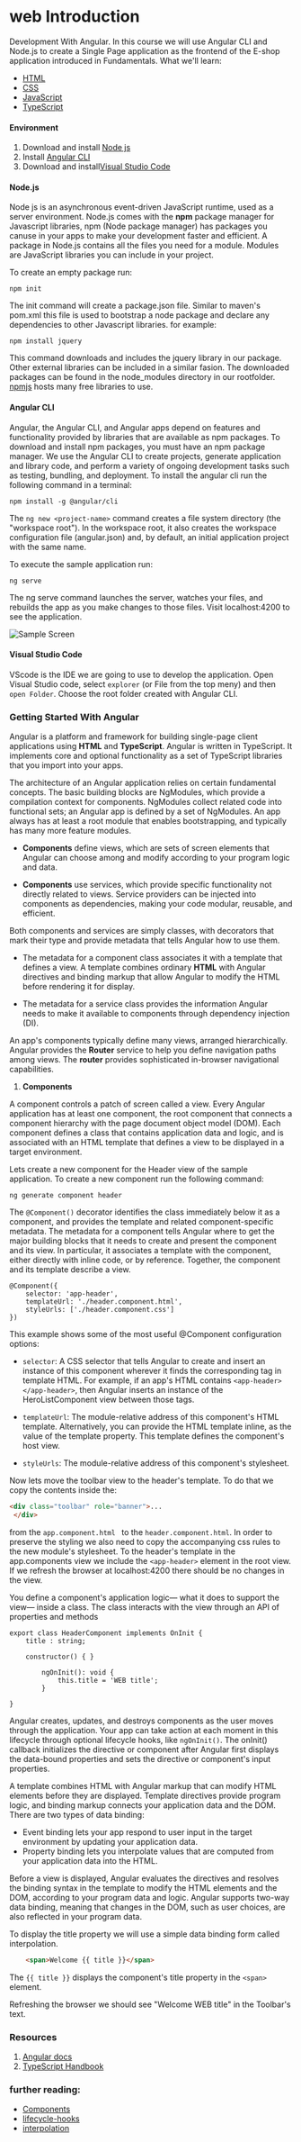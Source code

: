 # web Introduction

Development With Angular. In this course we will use Angular CLI and Node.js to create a Single Page application as the frontend of the E-shop application introduced in Fundamentals. 
What we'll learn: 
 - [HTML](https://developer.mozilla.org/en-US/docs/Learn/HTML/Introduction_to_HTML)
 - [CSS](https://developer.mozilla.org/en-US/docs/Learn/CSS/First_steps)
 - [JavaScript](https://developer.mozilla.org/en-US/docs/Web/JavaScript/A_re-introduction_to_JavaScript)
 - [TypeScript](https://www.typescriptlang.org/)


#### **Environment**
   1. Download and install [Node js](https://nodejs.org/en/download/)
   2. Install [Angular CLI](https://angular.io/cli) 
   3. Download and install[Visual Studio Code](https://code.visualstudio.com/download)

#### **Node.js**

Node js is an asynchronous event-driven JavaScript runtime, used as a server environment. Node.js comes with the **npm** package manager for Javascript libraries, npm (Node package manager) has packages you canuse in your apps to make your development faster and efficient. A package in Node.js contains all the files you need for a module. Modules are JavaScript libraries you can include in your project. 

To create an empty package run:

   ```
   npm init
   ```
The init command will create a package.json file. Similar to maven's pom.xml this file is used to bootstrap a node package and declare any dependencies to other Javascript libraries.
for example:
   ```
   npm install jquery
   ```
This command downloads and includes the jquery library in our package. Other external libraries can be included in a similar fasion. The downloaded packages can be found in the node_modules directory in our rootfolder. [npmjs](https://www.npmjs.com/) hosts many free libraries to use.

#### **Angular CLI**
    
Angular, the Angular CLI, and Angular apps depend on features and functionality provided by libraries that are available as npm packages. To download and install npm packages, you must have an npm package manager. We use the Angular CLI to create projects, generate application and library code, and perform a variety of ongoing development tasks such as testing, bundling, and deployment.
    To install the angular cli run the following command in a terminal:
   ```
   npm install -g @angular/cli
   ```
The ```ng new <project-name>``` command creates a file system directory (the "workspace root"). In the workspace root, it also creates the workspace configuration file (angular.json) and, by default, an initial application project with the same name.

To execute the sample application run:

   ```
   ng serve
   ```
The ng serve command launches the server, watches your files, and rebuilds the app as you make changes to those files. Visit localhost:4200 to see the application.

![Sample Screen](https://github.com/cpanou/web/sources/Sample.JPG)


#### **Visual Studio Code**

VScode is the IDE we are going to use to develop the application. Open Visual Studio code, select ```explorer``` (or File from the top meny) and then ```open Folder```. Choose the root folder created with Angular CLI.

### **Getting Started With Angular**

Angular is a platform and framework for building single-page client applications using **HTML** and **TypeScript**. Angular is written in TypeScript. It implements core and optional functionality as a set of TypeScript libraries that you import into your apps.

The architecture of an Angular application relies on certain fundamental concepts. The basic building blocks are NgModules, which provide a compilation context for components. NgModules collect related code into functional sets; an Angular app is defined by a set of NgModules. An app always has at least a root module that enables bootstrapping, and typically has many more feature modules.

- **Components** define views, which are sets of screen elements that Angular can choose among and modify according to your program logic and data.

- **Components** use services, which provide specific functionality not directly related to views. Service providers can be injected into components as dependencies, making your code modular, reusable, and efficient.

Both components and services are simply classes, with decorators that mark their type and provide metadata that tells Angular how to use them.

- The metadata for a component class associates it with a template that defines a view. A template combines ordinary **HTML** with Angular directives and binding markup that allow Angular to modify the HTML before rendering it for display.

- The metadata for a service class provides the information Angular needs to make it available to components through dependency injection (DI).

An app's components typically define many views, arranged hierarchically. Angular provides the **Router** service to help you define navigation paths among views. The **router** provides sophisticated in-browser navigational capabilities.

1. **Components**

A component controls a patch of screen called a view. Every Angular application has at least one component, the root component that connects a component hierarchy with the page document object model (DOM). Each component defines a class that contains application data and logic, and is associated with an HTML template that defines a view to be displayed in a target environment.

Lets create a new component for the Header view of the sample application. To create a new component run the following command:

   ```
   ng generate component header
   ```

The ```@Component()``` decorator identifies the class immediately below it as a component, and provides the template and related component-specific metadata. The metadata for a component tells Angular where to get the major building blocks that it needs to create and present the component and its view. In particular, it associates a template with the component, either directly with inline code, or by reference. Together, the component and its template describe a view. 

   ```TS
   @Component({
       selector: 'app-header',
       templateUrl: './header.component.html',
       styleUrls: ['./header.component.css']
   })
   ```

This example shows some of the most useful @Component configuration options:

   * ```selector```: A CSS selector that tells Angular to create and insert an instance of this component wherever it finds the corresponding tag in template HTML. For example, if an app's HTML contains ```<app-header></app-header>```, then Angular inserts an instance of the HeroListComponent view between those tags.

   * ```templateUrl```: The module-relative address of this component's HTML template. Alternatively, you can provide the HTML template inline, as the value of the template property. This template defines the component's host view.

   * ```styleUrls```: The module-relative address of this component's stylesheet.

Now lets move the toolbar view to the header's template. To do that we copy the contents inside the:

   ```HTML
   <div class="toolbar" role="banner">...
    </div>
   ```

from the ```app.component.html ``` to the ```header.component.html```. In order to preserve the styling we also need to copy the accompanying css rules to the new module's stylesheet. To the header's template in the app.components view we include the ```<app-header>``` element in the root view. 
If we refresh the browser at localhost:4200 there should be no changes in the view. 

You define a component's application logic— what it does to support the view— inside a class. The class interacts with the view through an API of properties and methods

   ```TS
   export class HeaderComponent implements OnInit {
       title : string;

       constructor() { }

           ngOnInit(): void {
               this.title = 'WEB title';
           }

   }
   ```

Angular creates, updates, and destroys components as the user moves through the application. Your app can take action at each moment in this lifecycle through optional lifecycle hooks, like ```ngOnInit()```. The onInit() callback initializes the directive or component after Angular first displays the data-bound properties and sets the directive or component's input properties.

A template combines HTML with Angular markup that can modify HTML elements before they are displayed. Template directives provide program logic, and binding markup connects your application data and the DOM. There are two types of data binding:

   * Event binding lets your app respond to user input in the target environment by updating your application data.
   * Property binding lets you interpolate values that are computed from your application data into the HTML.

Before a view is displayed, Angular evaluates the directives and resolves the binding syntax in the template to modify the HTML elements and the DOM, according to your program data and logic. Angular supports two-way data binding, meaning that changes in the DOM, such as user choices, are also reflected in your program data.

To display the title property we will use a simple data binding form called interpolation.
```HTML
    <span>Welcome {{ title }}</span>
``` 
The ```{{ title }}``` displays the component's title property in the ```<span>``` element.

Refreshing the browser we should see "Welcome WEB title" in the Toolbar's text.

### **Resources** 

1. [Angular docs](https://angular.io/docs)
2. [TypeScript Handbook](https://www.typescriptlang.org/docs/handbook/basic-types.html)

### **further reading**:
 * [Components](https://angular.io/guide/architecture-components)
 * [lifecycle-hooks](https://angular.io/guide/lifecycle-hooks)
 * [interpolation](https://angular.io/guide/displaying-data#interpolation)